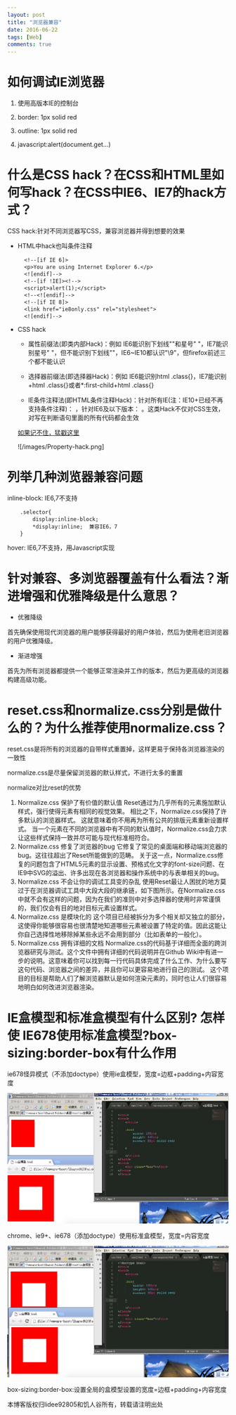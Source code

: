 ```yaml
---
layout: post
title: "浏览器兼容"
date: 2016-06-22
tags: [Web]
comments: true
---
```


# 如何调试IE浏览器

1. 使用高版本IE的控制台

2. border: 1px solid red

3. outline: 1px solid red

4. javascript:alert(document.get...)

# 什么是CSS hack？在CSS和HTML里如何写hack？在CSS中IE6、IE7的hack方式？

CSS hack:针对不同浏览器写CSS，兼容浏览器并得到想要的效果

* HTML中hack也叫条件注释

		<!--[if IE 6]>
    	<p>You are using Internet Explorer 6.</p>
    	<![endif]-->
    	<!--[if !IE]><!-->
    	<script>alert(1);</script>
    	<!--<![endif]-->
    	<!--[if IE 8]>
    	<link href="ie8only.css" rel="stylesheet">
    	<![endif]-->
    
* CSS hack

	* 属性前缀法(即类内部Hack)：例如 IE6能识别下划线""和星号" "，IE7能识别星号" "，但不能识别下划线""，IE6~IE10都认识"\9"，但firefox前述三个都不能认识

	* 选择器前缀法(即选择器Hack)：例如 IE6能识别html .class{}，IE7能识别+html .class{}或者*:first-child+html .class{}

	* IE条件注释法(即HTML条件注释Hack)：针对所有IE(注：IE10+已经不再支持条件注释)： ，针对IE6及以下版本： 。这类Hack不仅对CSS生效，对写在判断语句里面的所有代码都会生效

	[如果记不住，猛戳这里](http://browserhacks.com)
	
	![/images/Property-hack.png]


# 列举几种浏览器兼容问题

inline-block: IE6,7不支持

		.selector{
			display:inline-block;
			*display:inline;  兼容IE6，7
		}
		
hover: IE6,7不支持，用Javascript实现

# 针对兼容、多浏览器覆盖有什么看法？渐进增强和优雅降级是什么意思？

* 优雅降级

首先确保使用现代浏览器的用户能够获得最好的用户体验，然后为使用老旧浏览器的用户优雅降级。

* 渐进增强

首先为所有浏览器都提供一个能够正常渲染并工作的版本，然后为更高级的浏览器构建高级功能。

# reset.css和normalize.css分别是做什么的？为什么推荐使用normalize.css？

reset.css是将所有的浏览器的自带样式重置掉，这样更易于保持各浏览器渲染的一致性

normalize.css是尽量保留浏览器的默认样式，不进行太多的重置

normalize对比reset的优势

1. Normalize.css 保护了有价值的默认值 Reset通过为几乎所有的元素施加默认样式，强行使得元素有相同的视觉效果。 相比之下，Normalize.css保持了许多默认的浏览器样式。 这就意味着你不用再为所有公共的排版元素重新设置样式。 当一个元素在不同的浏览器中有不同的默认值时，Normalize.css会力求让这些样式保持一致并尽可能与现代标准相符合。
2. Normalize.css 修复了浏览器的bug 它修复了常见的桌面端和移动端浏览器的bug。这往往超出了Reset所能做到的范畴。 关于这一点，Normalize.css修复的问题包含了HTML5元素的显示设置、预格式化文字的font-size问题、在IE9中SVG的溢出、许多出现在各浏览器和操作系统中的与表单相关的bug。
3. Normalize.css 不会让你的调试工具变的杂乱 使用Reset最让人困扰的地方莫过于在浏览器调试工具中大段大段的继承链，如下图所示。在Normalize.css中就不会有这样的问题，因为在我们的准则中对多选择器的使用时非常谨慎的，我们仅会有目的地对目标元素设置样式。
4. Normalize.css 是模块化的 这个项目已经被拆分为多个相关却又独立的部分，这使得你能够很容易也很清楚地知道哪些元素被设置了特定的值。因此这能让你自己选择性地移除掉某些永远不会用到部分（比如表单的一般化）。
5. Normalize.css 拥有详细的文档 Normalize.css的代码基于详细而全面的跨浏览器研究与测试。这个文件中拥有详细的代码说明并在Github Wiki中有进一步的说明。这意味着你可以找到每一行代码具体完成了什么工作、为什么要写这句代码、浏览器之间的差异，并且你可以更容易地进行自己的测试。 这个项目的目标是帮助人们了解浏览器默认是如何渲染元素的，同时也让人们很容易地明白如何改进浏览器渲染。

# IE盒模型和标准盒模型有什么区别? 怎样使 IE678使用标准盒模型?box-sizing:border-box有什么作用

ie678怪异模式（不添加doctype）使用ie盒模型，宽度=边框+padding+内容宽度

![](/images/ie-box.jpg)

chrome、ie9+、ie678（添加doctype）使用标准盒模型，宽度=内容宽度

![](/images/w3c-box.jpg)

box-sizing:border-box:设置全局的盒模型设置的宽度=边框+padding+内容宽度

本博客版权归lidee92805和饥人谷所有，转载请注明出处





